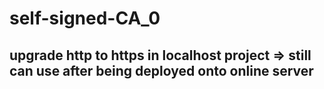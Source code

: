 # self-signed-CA_0
## upgrade http to https in localhost project => still can use after being deployed onto online server
